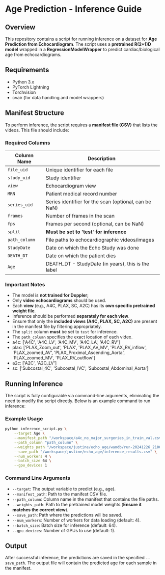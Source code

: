 # Age Prediction - Inference Guide

## Overview
This repository contains a script for running inference on a dataset for **Age Prediction from Echocardiogram**. The script uses a **pretrained R(2+1)D model** wrapped in a **RegressionModelWrapper** to predict cardiac/biological age from echocardiograms.

## Requirements
- Python 3.x
- PyTorch Lightning
- Torchvision
- cvair (for data handling and model wrappers)

## Manifest Structure
To perform inference, the script requires a **manifest file (CSV)** that lists the videos. This file should include:

### **Required Columns**
| Column Name   | Description  |
|--------------|-------------|
| `file_uid`   | Unique identifier for each file |
| `study_uid`  | Study identifier |
| `view`       | Echocardiogram view |
| `MRN`        | Patient medical record number |
| `series_uid` | Series identifier for the scan (optional, can be NaN) |
| `frames`     | Number of frames in the scan |
| `fps`        | Frames per second (optional, can be NaN)|
| `split`      | **Must be set to 'test' for inference** |
| `path_column` | File paths to echocardiographic videos/images |
| `StudyDate`  | Date on which the Echo Study was done |
| `DEATH_DT`   | Date on which the patient dies |
| `Age`        | DEATH_DT - StudyDate (in years), this is the label |


### **Important Notes**
- The model is **not trained for Doppler**;
- Only **video echocardiograms** should be used.
- Each **view** (e.g., A4C, PLAX, SC, A2C) has its **own specific pretrained weight file**.
- Inference should be performed **separately for each view**.
- Ensure that only the **included views (A4C, PLAX, SC, A2C)** are present in the manifest file by filtering appropriately.
- The `split` column **must** be set to `test` for inference.
- The `path_column` specifies the exact location of each video.
- a4c: ['A4C', 'A4C_LV', 'A4C_MV', 'A4C_LA', 'A4C_RV']
- plax: ['PLAX_Zoom_out', 'PLAX', 'PLAX_AV_MV', 'PLAX_RV_inflow', 'PLAX_zoomed_AV', 'PLAX_Proximal_Ascending_Aorta', 'PLAX_zoomed_MV', 'PLAX_RV_outflow']
- a2c: ['A2C', 'A2C_LV']
- sc: ['Subcostal_4C', 'Subcostal_IVC', 'Subcostal_Abdominal_Aorta']
  

## Running Inference
The script is fully configurable via command-line arguments, eliminating the need to modify the script directly. Below is an example command to run inference:

### **Example Usage**
```bash
python inference_script.py \
    --target Age \
    --manifest_path "/workspace/a4c_no_major_surgeries_in_train_val.csv" \
    --path_column "path_column" \
    --weights_path "/workspace/justine/echo_age/wandb/run-20241226_210015-ayf7wlik/weights/model_best_epoch_val_mae.pt" \
    --save_path "/workspace/justine/echo_age/inference_results.csv" \
    --num_workers 4 \
    --batch_size 64 \
    --gpu_devices 1
```

### **Command Line Arguments**
- `--target`: The output variable to predict (e.g., age).
- `--manifest_path`: Path to the manifest CSV file.
- `--path_column`: Column name in the manifest that contains the file paths.
- `--weights_path`: Path to the pretrained model weights (**Ensure it matches the correct view**).
- `--save_path`: Path where the predictions will be saved.
- `--num_workers`: Number of workers for data loading (default: 4).
- `--batch_size`: Batch size for inference (default: 64).
- `--gpu_devices`: Number of GPUs to use (default: 1).

## Output
After successful inference, the predictions are saved in the specified `--save_path`. The output file will contain the predicted age for each sample in the manifest.

